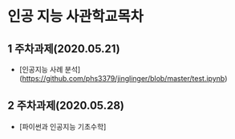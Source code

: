 # 인공 지능 사관학교목차

## 1 주차과제(2020.05.21)
* [인공지능 사례 분석] (https://github.com/phs3379/jinglinger/blob/master/test.ipynb)
## 2 주차과제(2020.05.28)
* [파이썬과 인공지능 기초수학]
